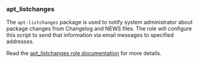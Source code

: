 ### apt_listchanges

The `apt-listchanges` package is used to notify system administrator
about package changes from Changelog and NEWS files. The role will
configure this script to send that information via email messages to
specified addresses.

Read the [apt_listchanges role documentation](https://docs.debops.org/en/HEAD/ansible/roles/apt_listchanges/) for more details.
